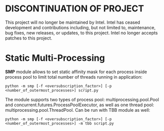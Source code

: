 # DISCONTINUATION OF PROJECT #
This project will no longer be maintained by Intel.
Intel has ceased development and contributions including, but not limited to, maintenance, bug fixes, new releases, or updates, to this project.
Intel no longer accepts patches to this project.
# Static Multi-Processing
**SMP** module allows to set static affinity mask for each process inside process pool to limit total
number of threads running in application:
```
python -m smp [-f <oversubscription_factor>] [-p <number_of_outermost_processes>] script.py
```
The module supports two types of process pool: multiprocessing.pool.Pool and
concurrent.futures.ProcessPoolExecutor, as well as one thread pool: multiprocessing.pool.ThreadPool.
Can be run with TBB module as well:
```
python -m smp [-f <oversubscription_factor>] [-p <number_of_outermost_processes>] -m tbb script.py
```
